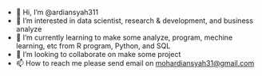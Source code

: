 - 👋 Hi, I’m @ardiansyah311
- 👀 I’m interested in data scientist, research & development, and business analyze
- 🌱 I’m currently learning to make some analyze, program, mechine learning, etc from R program, Python, and SQL
- 💞️ I’m looking to collaborate on make some project
- 📫 How to reach me please send email on mohardiansyah31@gmail.com

<!---
ardiansyah311/ardiansyah311 is a ✨ special ✨ repository because its `README.md` (this file) appears on your GitHub profile.
You can click the Preview link to take a look at your changes.
--->
